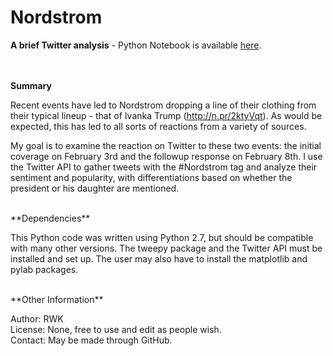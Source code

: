 # Nordstrom

**A brief Twitter analysis** - Python Notebook is available <a href="https://github.com/rwk506/Nordstrom/blob/master/Twitter%20-%20Nordstrom.ipynb">here</a>.



</br></br>
**Summary**

Recent events have led to Nordstrom dropping a line of their clothing from their typical lineup - that of Ivanka Trump (http://n.pr/2ktyVqt). As would be expected, this has led to all sorts of reactions from a variety of sources.

My goal is to examine the reaction on Twitter to these two events: the initial coverage on February 3rd and the followup response on February 8th. I use the Twitter API to gather tweets with the #Nordstrom tag and analyze their sentiment and popularity, with differentiations based on whether the president or his daughter are mentioned.


</br>
**Dependencies**

This Python code was written using Python 2.7, but should be compatible with many other versions. The tweepy package and the Twitter API must be installed and set up. The user may also have to install the matplotlib and pylab packages.


</br>
**Other Information**

Author: RWK </br>
License: None, free to use and edit as people wish. </br>
Contact: May be made through GitHub. </br>
